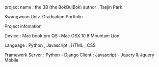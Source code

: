 project name : the 3B (the BokBulBok)
author : Taejin Park

Kwangwoon Univ.
Graduation Portfolio

Project infomation

Device : Mac book pro
OS : Mac OSX 10.8 Mountain Lion

Language : Python , Javascript , HTML , CSS

Framework
Server : Python - Django
Client : Javascript - Jquery & Jquery Mobile
